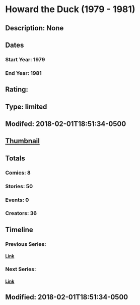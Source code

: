 # Howard the Duck (1979 - 1981)
## Description: None
## Dates
### Start Year: 1979
### End Year: 1981
## Rating: 
## Type: limited
## Modifed: 2018-02-01T18:51:34-0500
## [Thumbnail](http://i.annihil.us/u/prod/marvel/i/mg/9/10/5a73a7da761d1.jpg)
## Totals
### Comics: 8
### Stories: 50
### Events: 0
### Creators: 36
## Timeline
### Previous Series: 
#### [Link]()
### Next Series: 
#### [Link]()
## Modified: 2018-02-01T18:51:34-0500